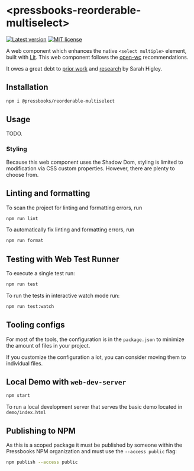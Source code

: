# \<pressbooks-reorderable-multiselect>

[![Latest version](https://badgen.net/npm/v/@pressbooks/reorderable-multiselect)](https://npmjs.com/package/@pressbooks/reorderable-multiselect) [![MIT license](https://badgen.net/npm/license/@pressbooks/reorderable-multiselect)](https://github.com/pressbooks/reorderable-multiselect/tree/main/LICENSE) 

A web component which enhances the native `<select multiple>` element, built with [Lit](https://lit.dev). This web
component follows the [open-wc](https://github.com/open-wc/open-wc) recommendations.

It owes a great debt to [prior work](https://github.com/microsoft/sonder-ui/tree/master/src/components/multiselect) and
[research](https://www.24a11y.com/2019/select-your-poison-part-2/) by Sarah Higley.

## Installation

```bash
npm i @pressbooks/reorderable-multiselect
```

## Usage

TODO.

### Styling

Because this web component uses the Shadow Dom, styling is limited to modification via CSS custom properties. However,
there are plenty to choose from.

## Linting and formatting

To scan the project for linting and formatting errors, run

```bash
npm run lint
```

To automatically fix linting and formatting errors, run

```bash
npm run format
```

## Testing with Web Test Runner

To execute a single test run:

```bash
npm run test
```

To run the tests in interactive watch mode run:

```bash
npm run test:watch
```

## Tooling configs

For most of the tools, the configuration is in the `package.json` to minimize the amount of files in your project.

If you customize the configuration a lot, you can consider moving them to individual files.

## Local Demo with `web-dev-server`

```bash
npm start
```

To run a local development server that serves the basic demo located in `demo/index.html`

## Publishing to NPM

As this is a scoped package it must be published by someone within the Pressbooks NPM organization and must use the `--access public` flag:

```bash
npm publish --access public
```
